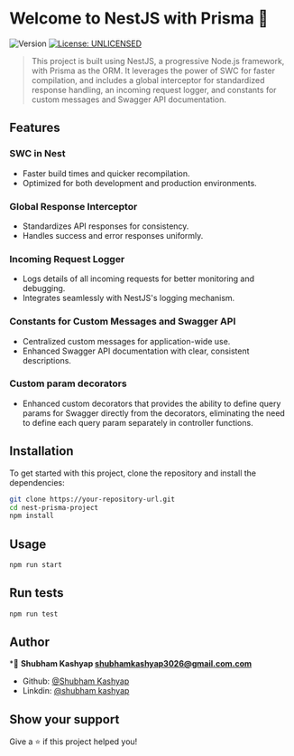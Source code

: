 # Welcome to NestJS with Prisma 👋
![Version](https://img.shields.io/badge/version-0.0.1-blue.svg?cacheSeconds=2592000)
[![License: UNLICENSED](https://img.shields.io/badge/License-UNLICENSED-yellow.svg)](#)

> This project is built using NestJS, a progressive Node.js framework, with Prisma as the ORM. It leverages the power of SWC for faster compilation, and includes a global interceptor for standardized response handling, an incoming request logger, and constants for custom messages and Swagger API documentation.

## Features

### SWC in Nest
- Faster build times and quicker recompilation.
- Optimized for both development and production environments.

### Global Response Interceptor
- Standardizes API responses for consistency.
- Handles success and error responses uniformly.

### Incoming Request Logger
- Logs details of all incoming requests for better monitoring and debugging.
- Integrates seamlessly with NestJS's logging mechanism.

### Constants for Custom Messages and Swagger API
- Centralized custom messages for application-wide use.
- Enhanced Swagger API documentation with clear, consistent descriptions.

### Custom param decorators
- Enhanced custom decorators that provides the ability to define query params for Swagger directly from the decorators, eliminating the need to define each query param separately in controller functions.

## Installation
To get started with this project, clone the repository and install the dependencies:
```sh
git clone https://your-repository-url.git
cd nest-prisma-project
npm install
```

## Usage

```sh
npm run start
```

## Run tests

```sh
npm run test
```

## Author
*👤 **Shubham Kashyap <shubhamkashyap3026@gmail.com.com>**
* Github: [@Shubham Kashyap](https://github.com/Shubham-Kashyap)
* Linkdin: [@shubham kashyap](https://in.linkedin.com/in/shubham-kashyap-58a310175)

## Show your support

Give a ⭐️ if this project helped you!
